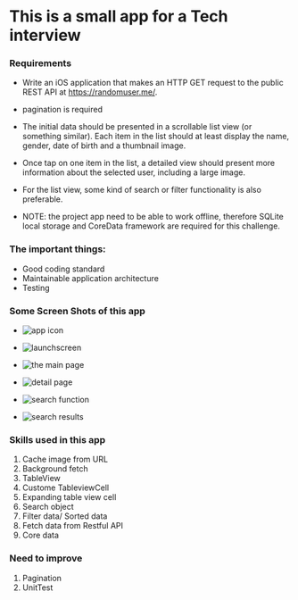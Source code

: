 # This is a small app for a Tech interview

### Requirements
- Write an iOS application that makes an HTTP GET request to the public REST API at https://randomuser.me/.  
- pagination is required 
- The initial data should be presented in a scrollable list view (or something similar). Each item in the list should at least display the name, gender, date of birth and a thumbnail image. 
- Once tap on one item in the list, a detailed view should present more information about the selected user, including a large image.

- For the list view, some kind of search or filter functionality is also preferable.

- NOTE: the project app need to be able to work offline, therefore SQLite local storage and CoreData framework are required for this challenge.

### The important things:

- Good coding standard
- Maintainable application architecture
- Testing

### Some Screen Shots of this app

- ![app icon](images/appicon.png)

- ![launchscreen](images/launchscreen.png)

- ![the main page](images/defaultpage.png)

- ![detail page](images/detail.png)

- ![search function](images/search.png)

- ![search results](images/aftersearch.png)

### Skills used in this app
1. Cache image from URL
2. Background fetch
3. TableView
4. Custome TableviewCell
5. Expanding table view cell
6. Search object
7. Filter data/ Sorted data
8. Fetch data from Restful API
9. Core data

### Need to improve
1. Pagination
2. UnitTest




